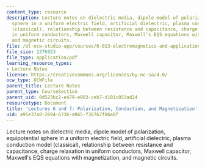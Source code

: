 ```yaml
---
content_type: resource
description: Lecture notes on dielectric media, dipole model of polarization, equipotential
  sphere in a uniform electric field, artificial dielectric, plasma conduction model
  (classical), relationship between resistance and capacitance, charge relaxation
  in uniform conductors, Maxwell capacitor, Maxwell's EQS equations with magnetization,
  and magnetic circuits.
file: /ol-ocw-studio-app/courses/6-013-electromagnetics-and-applications-fall-2005/a95e37a826946736a065f36767f86a8f_lec6_7.pdf
file_size: 1276923
file_type: application/pdf
learning_resource_types:
- Lecture Notes
license: https://creativecommons.org/licenses/by-nc-sa/4.0/
ocw_type: OCWFile
parent_title: Lecture Notes
parent_type: CourseSection
parent_uid: 0d523bc2-e479-e903-ceb7-d101c853ad24
resourcetype: Document
title: 'Lectures 6 and 7: Polarization, Conduction, and Magnetization'
uid: a95e37a8-2694-6736-a065-f36767f86a8f
---
```

Lecture notes on dielectric media, dipole model of polarization, equipotential sphere in a uniform electric field, artificial dielectric, plasma conduction model (classical), relationship between resistance and capacitance, charge relaxation in uniform conductors, Maxwell capacitor, Maxwell's EQS equations with magnetization, and magnetic circuits.